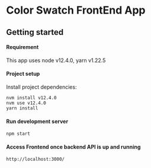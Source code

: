 # Color Swatch FrontEnd App

## Getting started

#### Requirement

This app uses node v12.4.0, yarn v1.22.5

#### Project setup

Install project dependencies:

```
nvm install v12.4.0
nvm use v12.4.0
yarn install

```

#### Run development server

```
npm start
```

#### Access Frontend once backend API is up and running

```
http://localhost:3000/

```







